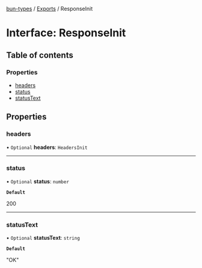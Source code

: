 [bun-types](https://oven-sh.github.io/bun-types/README.md) / [Exports](https://oven-sh.github.io/bun-types/modules.md) / ResponseInit

# Interface: ResponseInit

## Table of contents

### Properties

- [headers](https://oven-sh.github.io/bun-types/interfaces/ResponseInit.md#headers)
- [status](https://oven-sh.github.io/bun-types/interfaces/ResponseInit.md#status)
- [statusText](https://oven-sh.github.io/bun-types/interfaces/ResponseInit.md#statustext)

## Properties

### headers

• `Optional` **headers**: `HeadersInit`

___

### status

• `Optional` **status**: `number`

**`Default`**

200

___

### statusText

• `Optional` **statusText**: `string`

**`Default`**

"OK"

